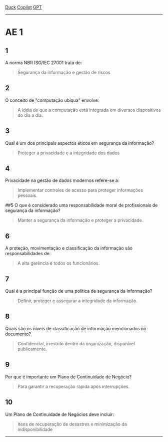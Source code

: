 [Duck](https://duckduckgo.com/?q=DuckDuckGo+AI+Chat&ia=chat&duckai=1)
[Copilot](https://copilot.microsoft.com/)
[GPT](https://chatgpt.com/)

___

# AE 1

## 1
A norma NBR ISO/IEC 27001 trata de:

> Segurança da informação e gestão de riscos

## 2
O conceito de "computação ubíqua" envolve:

> A ideia de que a computação está integrada em diversos dispositivos do dia a dia.

## 3
Qual é um dos principais aspectos éticos em segurança da informação?

> Proteger a privacidade e a integridade dos dados

## 4
Privacidade na gestão de dados modernos refere-se a:

> Implementar controles de acesso para proteger informações pessoais.

##5
O que é considerado uma responsabilidade moral de profissionais de segurança da informação?

> Manter a segurança da informação e proteger a privacidade.

## 6
A proteção, movimentação e classificação da informação são responsabilidades de:

> A alta gerência e todos os funcionários.

## 7
Qual é a principal função de uma política de segurança da informação?

> Definir, proteger e assegurar a integridade da informação.

## 8
Quais são os níveis de classificação de informação mencionados no documento?

> Confidencial, irrestrito dentro da organização, disponível publicamente.

## 9
Por que é importante um Plano de Continuidade de Negócio?

> Para garantir a recuperação rápida após interrupções.

## 10
Um Plano de Continuidade de Negócios deve incluir:

> Itens de recuperação de desastres e minimização da indisponibilidade


___

